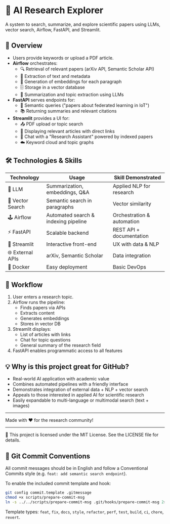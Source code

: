 # 🚀 AI Research Explorer

A system to search, summarize, and explore scientific papers using LLMs, vector search, Airflow, FastAPI, and Streamlit.

## 🌟 Overview

- Users provide keywords or upload a PDF article.
- **Airflow** orchestrates:
  - 🔍 Retrieval of relevant papers (arXiv API, Semantic Scholar API)
  - 📄 Extraction of text and metadata
  - 🧠 Generation of embeddings for each paragraph
  - 🗄️ Storage in a vector database
  - 📝 Summarization and topic extraction using LLMs
- **FastAPI** serves endpoints for:
  - 🤖 Semantic queries ("papers about federated learning in IoT")
  - 📚 Returning summaries and relevant citations
- **Streamlit** provides a UI for:
  - 📤 PDF upload or topic search
  - 📰 Displaying relevant articles with direct links
  - 💬 Chat with a "Research Assistant" powered by indexed papers
  - ☁️ Keyword cloud and topic graphs

## 🛠️ Technologies & Skills

| Technology         | Usage                                 | Skill Demonstrated           |
|-------------------|---------------------------------------|------------------------------|
| 🤖 LLM            | Summarization, embeddings, Q&A         | Applied NLP for research     |
| 🧩 Vector Search  | Semantic search in paragraphs          | Vector similarity            |
| 🕹️ Airflow        | Automated search & indexing pipeline   | Orchestration & automation   |
| ⚡ FastAPI         | Scalable backend                      | REST API + documentation     |
| 🎨 Streamlit      | Interactive front-end                  | UX with data & NLP           |
| 🌐 External APIs  | arXiv, Semantic Scholar                | Data integration             |
| 🐳 Docker          | Easy deployment                        | Basic DevOps                 |

## 🔄 Workflow

1. User enters a research topic.
2. Airflow runs the pipeline:
   - Finds papers via APIs
   - Extracts content
   - Generates embeddings
   - Stores in vector DB
3. Streamlit displays:
   - List of articles with links
   - Chat for topic questions
   - General summary of the research field
4. FastAPI enables programmatic access to all features

## 💡 Why is this project great for GitHub?

- Real-world AI application with academic value
- Combines automated pipelines with a friendly interface
- Demonstrates integration of external data + NLP + vector search
- Appeals to those interested in applied AI for scientific research
- Easily expandable to multi-language or multimodal search (text + images)

---

Made with ❤️ for the research community!

---

📝 This project is licensed under the MIT License. See the LICENSE file for details.

## 🧩 Git Commit Conventions

All commit messages should be in English and follow a Conventional Commits style (e.g. `feat: add semantic search endpoint`).

To enable the included commit template and hook:

```bash
git config commit.template .gitmessage
chmod +x scripts/prepare-commit-msg
ln -s ../../scripts/prepare-commit-msg .git/hooks/prepare-commit-msg 2>/dev/null || cp scripts/prepare-commit-msg .git/hooks/prepare-commit-msg
```

Template types:
`feat`, `fix`, `docs`, `style`, `refactor`, `perf`, `test`, `build`, `ci`, `chore`, `revert`.
